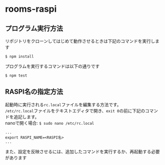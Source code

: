 # rooms-raspi

## プログラム実行方法

リポジトリをクローンしてはじめて動作させるときは下記のコマンドを実行します
```
$ npm install
```

プログラムを実行するコマンドは以下の通りです
```
$ npm test
```


## RASPI名の指定方法

起動時に実行される`rc.local`ファイルを編集する方法です。  
`/etc/rc.local`ファイルをテキストエディタで開き、`exit 0`の前に下記のコマンドを追記します。  
nanoで開く場合: `$ sudo nano /etc/rc.local`
```
...
export RASPI_NAME=<RASPI名>
...
```
また、設定を反映させるには、追加したコマンドを実行するか、再起動する必要があります
